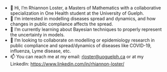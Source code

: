 - 👋 Hi, I’m Rhiannon Loster, a Masters of Mathematics with a collaborative specialization in One Health student at the University of Guelph.
- 👀 I’m interested in modelling diseases spread and dynamics, and how changes in public compliance affects the spread.
- 🌱 I’m currently learning about Bayesian techniques to properly represent the uncertainty in models. 
- 💞️ I’m looking to collaborate on modelling or epidemiology research in public compliance and spread/dynamics of diseases like COVID-19, influenza, Lyme disease, etc.
- 📫 You can reach me at my email: rloster@uoguelph.ca or at my LinkedIn: https://www.linkedin.com/in/rhiannon-loster/

<!---
rloster/rloster is a ✨ special ✨ repository because its `README.md` (this file) appears on your GitHub profile.
You can click the Preview link to take a look at your changes.
--->
